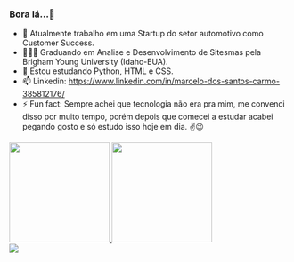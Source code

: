 ### Bora lá...👋

- 🔭 Atualmente trabalho em uma Startup do setor automotivo como Customer Success.
- 👨🏽‍🎓 Graduando em Analise e Desenvolvimento de Sitesmas pela Brigham Young University (Idaho-EUA).
- 📖 Estou estudando Python, HTML e CSS.
- 📫 Linkedin: https://www.linkedin.com/in/marcelo-dos-santos-carmo-385812176/
- ⚡ Fun fact: Sempre achei que tecnologia não era pra mim, me convenci disso por muito tempo, porém depois que comecei a estudar acabei pegando gosto e só estudo isso hoje em dia. ✌️😉
<div>
<a href="https://github.com/MarceloSCarmo">
<img height="180em" src="https://github-readme-stats.vercel.app/api?username=MarceloSCarmo&show_icons=true&theme=dark&include_all_commits=true&count_public=true"/>
<img height="180em" src="https://github-readme-stats.vercel.app/api/top-langs/?username=MarceloSCarmo&layout=compact&langs_count=16&theme=dark"/>
</div>

  <div>
    <a href="https://www.linkedin.com/in/marcelo-dos-santos-carmo-385812176/" target=" _blank"><img src="https://img.shields.io/badge/LinkedIn-0077B5?style=for-the-badge&logo=linkedin&logoColor=white" target=" _blank"></a>
  </div>

